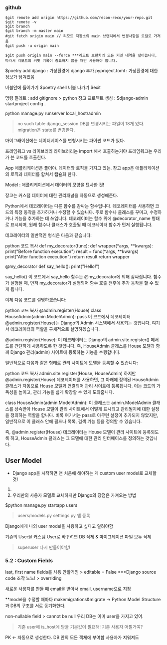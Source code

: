 ### github 
```
$git remote add origin https://github.com/recon-reco/your-repo.git
$git remote -v
$git branch
$git branch -m master main
#git fetch origin main // 리모트 저장소의 main 브랜치에서 변경사항을 로컬로 가져옴
$git push -u origin main

$git push origin main --force ***리모트 브랜치의 모든 커밋 내역을 덮어씁니다, 따라서 리모트의 커밋 기록이 중요하지 않을 때만 사용해야 합니다.
```



$poetry add django : 가상환경에 django 추가
pyproject.toml : 가상환경에 대한 정보가 담겨있음

버블안에 들어가기 $poetry shell
버블 나가기  $exit

명령 팔레트 : add gitignore > python 
장고 프로젝트 생성 : $django-admin startproject config .

python manage.py runserver
local_host/admin
> no such table django_session
DB를 변경시키는 파일이 18개 있다.
> migration은 state를 변경한다.

마이그래이션에는 데이터베이스를 변형시키는 파이썬 코드가 있다.

프레임워크 vs 라이브러리
라이브러리는 import 해서 호출하는거야
프레임워크는 우리가 쓴 코드를 호출한다.

App
애플리케이션은 폴더야. 데이터와 로직을 가지고 있는.
장고 app은 애플리케이션의 로직과 데이터를 합쳐서 캡슐화 한다.

Model : 애플리케이션에서 데이터의 모양을 묘사한 것!

장고는 커스텀 데이터에 대한 관리패널을 자동으로 생성해준다.

Python에서 데코레이터는 다른 함수를 감싸는 함수입니다. 데코레이터를 사용하면 코드의 특정 동작을 추가하거나 수정할 수 있습니다. 주로 함수나 클래스를 꾸미고, 수정하거나 기능을 추가하는 데 쓰입니다. 데코레이터는 함수 위에 @decorator_name 형태로 표시되며, 원래 함수나 클래스가 호출될 때 데코레이터 함수가 먼저 실행됩니다.

데코레이터의 일반적인 형식은 다음과 같습니다:

python
코드 복사
def my_decorator(func):
    def wrapper(*args, **kwargs):
        print("Before function execution")
        result = func(*args, **kwargs)
        print("After function execution")
        return result
    return wrapper

@my_decorator
def say_hello():
    print("Hello!")

say_hello()
이 코드에서 say_hello 함수는 @my_decorator에 의해 감싸집니다. 함수가 실행될 때, 먼저 my_decorator가 실행되어 함수 호출 전후에 추가 동작을 할 수 있게 됩니다.

이제 다음 코드를 설명하겠습니다:

python
코드 복사
@admin.register(House)
class HouseAdmin(admin.ModelAdmin):
    pass
이 코드에서 데코레이터 @admin.register(House)는 Django의 Admin 시스템에서 사용되는 것입니다. 여기서 데코레이터의 역할을 구체적으로 설명하겠습니다.

@admin.register(House): 이 데코레이터는 Django의 admin.site.register() 메서드를 간단하게 사용하도록 한 것입니다. 즉, HouseAdmin 클래스를 House 모델과 함께 Django 관리(admin) 사이트에 등록하는 기능을 수행합니다.

일반적으로 다음과 같은 형태로 관리 사이트에 모델을 등록할 수 있습니다:

python
코드 복사
admin.site.register(House, HouseAdmin)
하지만 @admin.register(House) 데코레이터를 사용하면, 그 아래에 정의된 HouseAdmin 클래스가 자동으로 House 모델과 연결되어 관리 사이트에 등록됩니다. 이는 코드의 가독성을 높이고, 관리 기능을 쉽게 확장할 수 있게 도와줍니다.

class HouseAdmin(admin.ModelAdmin): 이 클래스는 admin.ModelAdmin 클래스를 상속받아 House 모델이 관리 사이트에서 어떻게 표시되고 관리될지에 대한 설정을 정의하는 역할을 합니다. 비록 여기서는 pass로 아무런 설정이 추가되지 않았지만, 일반적으로 이 클래스 안에 필드나 목록, 검색 기능 등을 정의할 수 있습니다.

즉, @admin.register(House) 데코레이터는 House 모델이 관리 사이트에 등록되도록 하고, HouseAdmin 클래스는 그 모델에 대한 관리 인터페이스를 정의하는 것입니다.



## User Model
* Django app을 시작하면 맨 처음에 해야하는 게 custom user model로 교체할 것! 
1. 
2. 우리만의 사용자 모델로 교체하지만 Django의 장점은 가져오는 방법

$python manage.py startapp users
 > users/models.py
 > settings.py 앱 등록

 Django에게 나의 user model을 사용하고 싶다고 알려야함

기존의 User을 커스텀 User로 바꾸려면 DB 삭제 & 마이그레이션 파일 모두 삭제
> superuser 다시 만들어야함!

### 5.2 : Custom Fields
last, first name fields를 사용 안할거임 > editable = False
***Django source code 조작 노노! > overriding

새로운 사용자를 만들 때 email을 받아서 email, username으로 지정

**model을 수정할 때마다 makemigrations&migrate 
-> Python Model Structure과 DB의 구조를 서로 동기화한다.
 

 non-nullable field > cannot be null
 우리 DB는 이미 user을 가지고 있어.
 > 기존 user에 is_host에 담을 기본값이 필요해! 기존 사용자 어쩔거여?
 

 PK <- 자동으로 생성한다. DB 안의 모든 객체에 부여함
사용자가 지워져도 
 